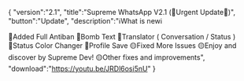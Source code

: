 {
 "version":"2.1",
 "title":"Supreme WhatsApp V2.1 (🚨Urgent Update🚨)",
 "button":"Update",
 "description":"ℹ️What is newℹ️

🚨Added Full Antiban
🔴Bomb Text
🔴Translator ( Conversation / Status )
🔴Status Color Changer
🔴Profile Save
🟡Fixed More Issues
🟡Enjoy and discover by Supreme Dev!
🟡Other fixes and improvements",
 "download":"https://youtu.be/JRDl6osi5nU"
}
